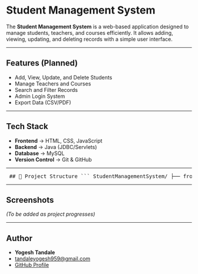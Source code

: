 #  Student Management System

The **Student Management System** is a web-based application designed to manage students, teachers, and courses efficiently. It allows adding, viewing, updating, and deleting records with a simple user interface.

---

## Features (Planned)
- Add, View, Update, and Delete Students
- Manage Teachers and Courses
- Search and Filter Records
- Admin Login System
- Export Data (CSV/PDF)

---

##  Tech Stack
- **Frontend** → HTML, CSS, JavaScript  
- **Backend** → Java (JDBC/Servlets)  
- **Database** → MySQL  
- **Version Control** → Git & GitHub  

---

<pre> ## 📂 Project Structure ``` StudentManagementSystem/ ├── frontend/ │ ├── index.html │ ├── css/ │ └── js/ ├── backend/ ├── database/ └── README.md ``` </pre>


---

##  Screenshots
*(To be added as project progresses)*

---

##  Author
- **Yogesh Tandale**  
-  tandaleyogesh959@gmail.com  
-  [GitHub Profile](https://github.com/YogeshTandale)  
